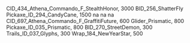 CID_434_Athena_Commando_F_StealthHonor, 3000
BID_256_ShatterFly 
Pickaxe_ID_294_CandyCane, 1500
na
na
na
CID_697_Athena_Commando_F_GraffitiFuture, 600
Glider_Prismatic, 800
Pickaxe_ID_035_Prismatic, 800
BID_270_StreetDemon, 300
Trails_ID_037_Glyphs, 300
Wrap_184_NewYearStar, 500
